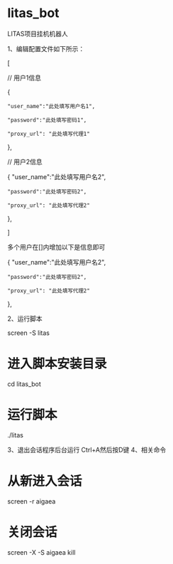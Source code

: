 # litas_bot
LITAS项目挂机机器人

1、编辑配置文件如下所示：

[

  // 用户1信息
  
  {
  
    "user_name":"此处填写用户名1",
    
    "password":"此处填写密码1",
    
    "proxy_url": "此处填写代理1"
    
  },
  
  // 用户2信息
  
  {
    "user_name":"此处填写用户名2",
    
    "password":"此处填写密码2",
    
    "proxy_url": "此处填写代理2"
    
  },
  
]

多个用户在[]内增加以下是信息即可

  {
    "user_name":"此处填写用户名2",
    
    "password":"此处填写密码2",
    
    "proxy_url": "此处填写代理2"
    
  },
  
2、运行脚本

screen -S litas
# 进入脚本安装目录
cd litas_bot
# 运行脚本
./litas

3、退出会话程序后台运行
Ctrl+A然后按D键
4、相关命令
# 从新进入会话
screen -r aigaea
# 关闭会话
screen -X -S aigaea kill
